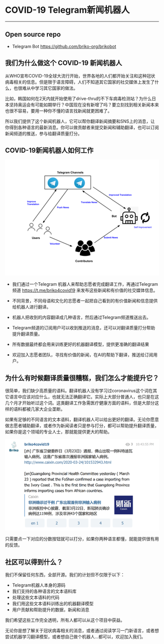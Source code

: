 # COVID-19 Telegram新闻机器人
----------
## Open source repo
* Telegram Bot https://github.com/briko-org/brikobot

## 我们为什么做这个 COVID-19 新闻机器人

从WHO宣布COVID-19全球大流行开始，世界各地的人们都开始关注和这种冠状病毒相关的信息。但是限于语言障碍，人们不知道其它国家的社交媒体上发生了什么，也很难从中学习其它国家的做法。

比如，韩国如何在2天内就开始使用了drive-thru的不下车病毒检测站？为什么日本坚持奥运会有可能如期举行？中国现在没有新增了吗？要立刻找到相关新闻本来也很不容易，要用一种你不懂的语言找新闻就更困难了。

所以我们提供了这个新闻机器人，它可以帮你翻译新闻摘要和SNS上的消息，让你得到各种语言的最新消息。你可以做贡献者来提交新闻和辅助翻译，也可以订阅新闻频道的推送，参与给翻译质量打分。

## COVID-19新闻机器人如何工作

![](./Telegram_bot_1.png)

* 我们通过一个Telegram 机器人来帮助志愿者完成翻译工作，再通过Telegram频道 https://t.me/briko4covid19 来发布这些新闻和有价值的社交媒体信息。

* 不同背景，不同母语和文化的志愿者一起把自己看到的有价值新闻和信息提供给机器人进行翻译。 

* 机器人把收到的内容翻译成几种语言，然后通过Telegram频道推送出去。

* Telegram频道的订阅用户可以收到推送的消息，还可以对翻译质量打分帮助提升翻译质量。

* 所有数据最终都会用来训练更好的机器翻译模型，提供更准确的翻译结果

* 欢迎加入志愿者团队，寻找有价值的新闻，在AI的帮助下翻译，推送给订阅用户。

## 为什么有时候翻译质量很糟糕，我们怎么才能提升它？

很简单，我们缺少高质量的语料。翻译机器人没有学习过coronavirus这个词在其它语言中应该对应什么，也就无法正确翻译它。实际上大部分普通人，也只是在这几个月才开始听过这个词。这类翻译工作急需医疗健康方面的语料，但是大部分这样的语料都被几家大企业垄断。

如果有足够的不同语言的文本语料，翻译机器人可以给出更好的翻译。无论你愿意做志愿者辅助翻译，或者作为新闻读者只是参与打分，都可以帮助提升翻译质量，如果你是这个领域的专业人士，那就能提供更大的帮助。


![](./Telegram_bot_2.png)

只需要点一下对应的分数按钮就可以打分，如果你两种语言都懂，就能提供很有用的反馈。

## 社区可以得到什么？

我们不保留任何东西，全部开源。我们的计划但不仅限于以下：

* Telegram机器人本身的源码
* 我们支持的各种语言的文本语料库
* 处理这些文本语料的代码
* 我们用这些文本语料训练出的机器翻译模型
* 用户贡献和帮助提升的数据，新闻和消息

我们希望这些工作完全透明，所有人都可以从这个项目中获益。

无论你是想了解关于冠状病毒相关的消息，或者通过阅读学习一门新语言，或者想尝试机器学习翻译模型，或者想自己做个机器人…都可以，欢迎加入我们。
